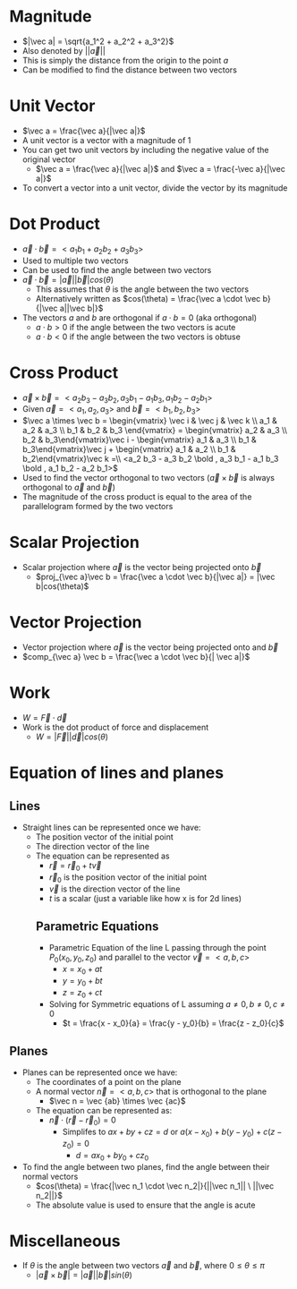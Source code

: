 # Magnitude
- $|\vec a| = \sqrt{a_1^2 + a_2^2 + a_3^2}$
- Also denoted by $||\vec a||$
- This is simply the distance from the origin to the point $a$
- Can be modified to find the distance between two vectors

# Unit Vector
- $\vec a = \frac{\vec a}{|\vec a|}$
- A unit vector is a vector with a magnitude of 1
- You can get two unit vectors by including the negative value of the original vector
  - $\vec a = \frac{\vec a}{|\vec a|}$ and $\vec a = \frac{-\vec a}{|\vec a|}$
- To convert a vector into a unit vector, divide the vector by its magnitude

# Dot Product
- $\vec a \cdot \vec b = <a_1b_1 + a_2b_2 + a_3b_3>$
- Used to multiple two vectors
- Can be used to find the angle between two vectors
- $\vec a \cdot \vec b = |\vec a||\vec b|cos(\theta)$
  - This assumes that $\theta$ is the angle between the two vectors
  - Alternatively written as $cos(\theta) = \frac{\vec a \cdot \vec b}{|\vec a||\vec b|}$
- The vectors $a$ and $b$ are orthogonal if $a \cdot b = 0$ (aka orthogonal)
  - $a \cdot b > 0$ if the angle between the two vectors is acute
  - $a \cdot b < 0$ if the angle between the two vectors is obtuse

# Cross Product
- $\vec a \times \vec b = <a_2b_3 - a_3b_2, a_3b_1 - a_1b_3, a_1b_2 - a_2b_1>$
- Given $\vec a = <a_1, a_2, a_3>$ and $\vec b = <b_1, b_2, b_3>$
- $\vec a \times \vec b = \begin{vmatrix} \vec i & \vec j & \vec k \\ a_1 & a_2 & a_3 \\ b_1 & b_2 & b_3 \end{vmatrix} = \begin{vmatrix} a_2 & a_3 \\ b_2 & b_3\end{vmatrix}\vec i - \begin{vmatrix} a_1 & a_3 \\ b_1 & b_3\end{vmatrix}\vec j + \begin{vmatrix} a_1 & a_2 \\ b_1 & b_2\end{vmatrix}\vec k =\\ <a_2 b_3 - a_3 b_2 \bold , a_3 b_1 - a_1 b_3 \bold , a_1 b_2 - a_2 b_1>$
- Used to find the vector orthogonal to two vectors ($\vec a \times \vec b$ is always orthogonal to $\vec a$ and $\vec b$)
- The magnitude of the cross product is equal to the area of the parallelogram formed by the two vectors

# Scalar Projection
- Scalar projection where $\vec a$ is the vector being projected onto $\vec b$
  - $proj_{\vec a}\vec b = \frac{\vec a \cdot \vec b}{|\vec a|} = |\vec b|cos(\theta)$

# Vector Projection
- Vector projection where $\vec a$ is the vector being projected onto and $\vec b$
- $comp_{\vec a} \vec b = \frac{\vec a \cdot \vec b}{| \vec a|}$

# Work
- $W = \vec F \cdot \vec d$
- Work is the dot product of force and displacement
  - $W = |\vec F||\vec d|cos(\theta)$

# Equation of lines and planes
## Lines
  - Straight lines can be represented once we have:
    - The position vector of the initial point
    - The direction vector of the line
    - The equation can be represented as
      - $\vec r = \vec r_0 + t\vec v$
      - $\vec r_0$ is the position vector of the initial point
      - $\vec v$ is the direction vector of the line
      - $t$ is a scalar (just a variable like how x is for 2d lines)
      ## Parametric Equations
      - Parametric Equation of the line L passing through the point $P_0(x_0, y_0, z_0)$ and parallel to the vector $\vec v = <a, b, c>$
        - $x = x_0 + at$
        - $y = y_0 + bt$
        - $z = z_0 + ct$
      - Solving for Symmetric equations of L assuming $a \ne 0, b \ne 0, c \ne 0$
        - $t = \frac{x - x_0}{a} = \frac{y - y_0}{b} = \frac{z - z_0}{c}$
## Planes
- Planes can be represented once we have:
  - The coordinates of a point on the plane
  - A normal vector $\vec n = <a, b, c>$ that is orthogonal to the plane
    - $\vec n = \vec {ab} \times \vec {ac}$
  - The equation can be represented as:
    - $\vec n \cdot (\vec r - \vec r_0) = 0$
      - Simplifes to $ax + by + cz = d$ or $a(x-x_0)+b(y-y_0)+c(z-z_0)=0$
        - $d = ax_0 + by_0 + cz_0$
- To find the angle between two planes, find the angle between their normal vectors
  - $cos(\theta) = \frac{|\vec n_1 \cdot \vec n_2|}{||\vec n_1|| \ ||\vec n_2||}$
  - The absolute value is used to ensure that the angle is acute

# Miscellaneous
- If $\theta$ is the angle between two vectors $\vec a$ and $\vec b$, where $0 \le \theta \le \pi$
  - $| \vec a \times \vec b | = |\vec a||\vec b|sin(\theta)$
